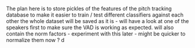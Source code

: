 The plan here is to store pickles of the features of the pitch tracking database to make it easier to train / test different classifiers against each other 
the whole dataset will be saved as it is - will have a look at one of the speakers first to make sure the VAD is working as expected.
will also contain the norm factors - experiment with this later - might be quicker to normalize them now ?
d